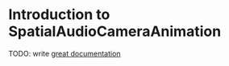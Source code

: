 # Introduction to SpatialAudioCameraAnimation

TODO: write [great documentation](http://jacobian.org/writing/what-to-write/)
